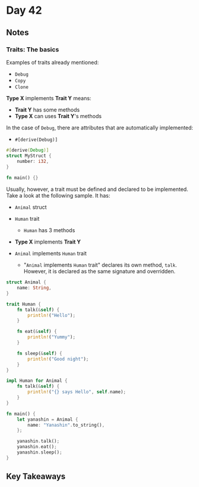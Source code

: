 # Day 42

## Notes

### Traits: The basics

Examples of traits already mentioned:

- `Debug`
- `Copy`
- `Clone`

**Type X** implements **Trait Y** means:

- **Trait Y** has some methods
- **Type X** can uses **Trait Y**'s methods

In the case of `Debug`, there are attributes that are automatically implemented:

- `#[derive(Debug)]`

```rust
#[derive(Debug)]
struct MyStruct {
    number: i32,
}
 
fn main() {}
```

Usually, however, a trait must be defined and declared to be implemented.
Take a look at the following sample. It has:

- `Animal` struct
- `Human` trait
  - `Human` has 3 methods

- **Type X** implements **Trait Y**
- `Animal` implements `Human` trait
  - "`Animal` implements `Human` trait" declares its own method, `talk`. However, it is declared as the same signature and overridden.

```rust
struct Animal {
    name: String,
}

trait Human {
    fn talk(&self) {
        println!("Hello");
    }

    fn eat(&self) {
        println!("Yummy");
    }

    fn sleep(&self) {
        println!("Good night");
    }
}

impl Human for Animal {
    fn talk(&self) {
        println!("{} says Hello", self.name);
    }
}

fn main() {
    let yanashin = Animal {
        name: "Yanashin".to_string(),
    };

    yanashin.talk();
    yanashin.eat();
    yanashin.sleep();
}
```

## Key Takeaways
